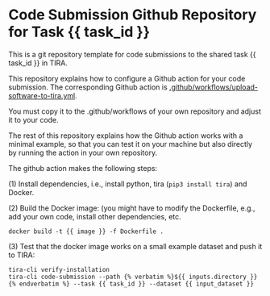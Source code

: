 # Code Submission Github Repository for Task {{ task_id }}

This is a git repository template for code submissions to the shared task {{ task_id }} in TIRA.

This repository explains how to configure a Github action for your code submission.
The corresponding Github action is [.github/workflows/upload-software-to-tira.yml](.github/workflows/upload-software-to-tira.yml).

You must copy it to the .github/workflows of your own repository and adjust it to your code.

The rest of this repository explains how the Github action works with a minimal example, so that you can test it on your machine but also directly by running the action in your own repository.

The github action makes the following steps:

(1) Install dependencies, i.e., install python, tira (`pip3 install tira`) and Docker.

(2) Build the Docker image: (you might have to modify the Dockerfile, e.g., add your own code, install other dependencies, etc.

```
docker build -t {{ image }} -f Dockerfile .
```

(3) Test that the docker image works on a small example dataset and push it to TIRA:

```
tira-cli verify-installation
tira-cli code-submission --path {% verbatim %}${{ inputs.directory }}{% endverbatim %} --task {{ task_id }} --dataset {{ input_dataset }}
```

